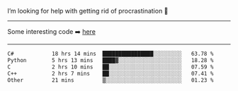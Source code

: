 I’m looking for help with getting rid of procrastination 🤔

-----

Some interesting code :arrow_right: [here](https://github.com/zhen8838/playground)

-----

<!--START_SECTION:waka-->

```txt
C#            18 hrs 14 mins  ████████████████░░░░░░░░░   63.78 %
Python        5 hrs 13 mins   ████▓░░░░░░░░░░░░░░░░░░░░   18.28 %
C             2 hrs 10 mins   ██░░░░░░░░░░░░░░░░░░░░░░░   07.59 %
C++           2 hrs 7 mins    ██░░░░░░░░░░░░░░░░░░░░░░░   07.41 %
Other         21 mins         ▒░░░░░░░░░░░░░░░░░░░░░░░░   01.23 %
```

<!--END_SECTION:waka-->

<!--
**zhen8838/zhen8838** is a ✨ _special_ ✨ repository because its `README.md` (this file) appears on your GitHub profile.

Here are some ideas to get you started:

- 🔭 I’m currently working on ...
- 🌱 I’m currently learning ...
- 👯 I’m looking to collaborate on ...
 ...
- 💬 Ask me about ...
- 📫 How to reach me: ...
- 😄 Pronouns: ...
- ⚡ Fun fact: ...
-->
